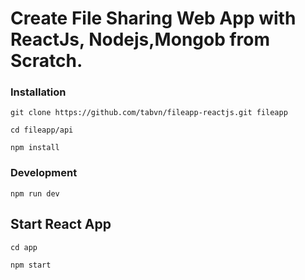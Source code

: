 # Create File Sharing Web App with ReactJs, Nodejs,Mongob from Scratch.

### Installation

```
git clone https://github.com/tabvn/fileapp-reactjs.git fileapp

```

```
cd fileapp/api

```
``` 
npm install 
```

### Development

``` npm run dev ```


## Start React App

``` 
cd app 

```

```
npm start
```
